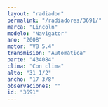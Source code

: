 ```yaml
---
layout: "radiador"
permalink: "/radiadores/3691/"
marca: "Lincoln"
modelo: "Navigator"
ano: "2008"
motor: "V8 5.4"
transmision: "Automática"
parte: "434084"
clima: "Con clima"
alto: "31 1/2"
ancho: "17 3/8"
observaciones: ""
id: "3691"
---
```


